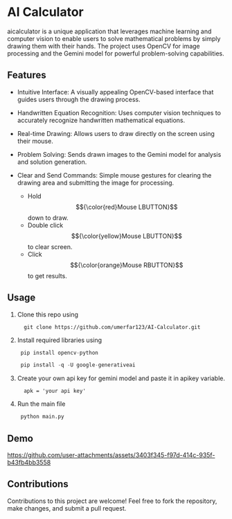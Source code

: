 # AI Calculator

aicalculator is a unique application that leverages machine learning and computer vision to enable users to solve mathematical problems by simply drawing them with their hands. 
The project uses OpenCV for image processing and the Gemini model for powerful problem-solving capabilities.

## Features

* Intuitive Interface: A visually appealing OpenCV-based interface that guides users through the drawing process.
* Handwritten Equation Recognition: Uses computer vision techniques to accurately recognize handwritten mathematical equations.
* Real-time Drawing: Allows users to draw directly on the screen using their mouse.
* Problem Solving: Sends drawn images to the Gemini model for analysis and solution generation.
* Clear and Send Commands: Simple mouse gestures for clearing the drawing area and submitting the image for processing.

   * Hold $${\color{red}Mouse LBUTTON}$$ down to draw.
   * Double click $${\color{yellow}Mouse LBUTTON}$$ to clear screen.
   * Click $${\color{orange}Mouse RBUTTON}$$ to get results.
 
## Usage

1. Clone this repo using

   ```
     git clone https://github.com/umerfar123/AI-Calculator.git
   ```
2. Install required libraries using

   ```python
    pip install opencv-python
   ```
   ```python
    pip install -q -U google-generativeai
   ```
3. Create your own api key for gemini model and paste it in apikey variable.

   ```
     apk = 'your api key'
   ```
4. Run the main file

   ```python
    python main.py
   ```
## Demo

https://github.com/user-attachments/assets/3403f345-f97d-414c-935f-b43fb4bb3558

## Contributions
Contributions to this project are welcome! Feel free to fork the repository, make changes, and submit a pull request.
